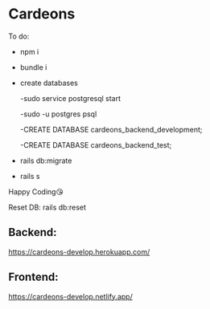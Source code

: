 # Cardeons

To do:

- npm i

- bundle i

- create databases

  -sudo service postgresql start
  
  -sudo -u postgres  psql
  
  -CREATE DATABASE cardeons_backend_development;
  
  -CREATE DATABASE cardeons_backend_test;

- rails db:migrate

- rails s


Happy Coding😘


Reset DB: rails db:reset








## Backend: 

https://cardeons-develop.herokuapp.com/

## Frontend: 

https://cardeons-develop.netlify.app/
